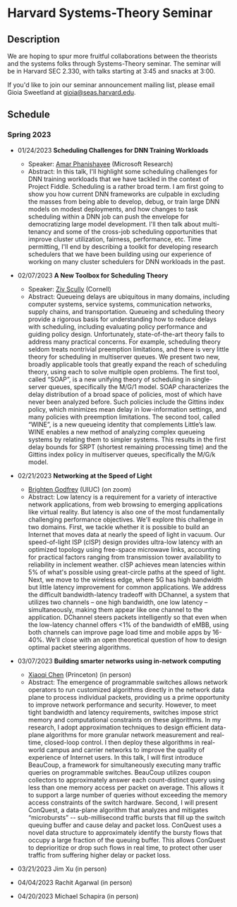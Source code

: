 # Harvard Systems-Theory Seminar

## Description
We are hoping to spur more fruitful collaborations between the theorists and the systems folks through Systems-Theory seminar. The seminar will be in Harvard SEC 2.330, with talks starting at 3:45 and snacks at 3:00.

If you'd like to join our seminar announcement mailing list, please email Gioia Sweetland at gioia@seas.harvard.edu.

## Schedule

### Spring 2023
- 01/24/2023 **Scheduling Challenges for DNN Training Workloads**
  * Speaker: [Amar Phanishayee](https://www.microsoft.com/en-us/research/people/amar/) (Microsoft Research)
  * Abstract: In this talk, I'll highlight some scheduling challenges for DNN training workloads that we have tackled in the context of Project Fiddle.  Scheduling is a rather broad term. I am first going to show you how current DNN frameworks are culpable in excluding the masses from being able to develop, debug, or train large DNN models on modest deployments, and how changes to task scheduling within a DNN job can push the envelope for democratizing large model development.  I'll then talk about multi-tenancy and some of the cross-job scheduling opportunities that improve cluster utilization, fairness, performance, etc.  Time permitting, I'll end by describing a toolkit for developing research schedulers that we have been building using our experience of working on many cluster schedulers for DNN workloads in the past. 

- 02/07/2023 **A New Toolbox for Scheduling Theory**
  * Speaker: [Ziv Scully](https://ziv.codes/) (Cornell)
  * Abstract: Queueing delays are ubiquitous in many domains, including computer systems, service systems, communication networks, supply chains, and transportation. Queueing and scheduling theory provide a rigorous basis for understanding how to reduce delays with scheduling, including evaluating policy performance and guiding policy design. Unfortunately, state-of-the-art theory fails to address many practical concerns. For example, scheduling theory seldom treats nontrivial preemption limitations, and there is very little theory for scheduling in multiserver queues. We present two new, broadly applicable tools that greatly expand the reach of scheduling theory, using each to solve multiple open problems. The first tool, called “SOAP”, is a new unifying theory of scheduling in single-server queues, specifically the M/G/1 model. SOAP characterizes the delay distribution of a broad space of policies, most of which have never been analyzed before. Such policies include the Gittins index policy, which minimizes mean delay in low-information settings, and many policies with preemption limitations. The second tool, called “WINE”, is a new queueing identity that complements Little’s law. WINE enables a new method of analyzing complex queueing systems by relating them to simpler systems. This results in the first delay bounds for SRPT (shortest remaining processing time) and the Gittins index policy in multiserver queues, specifically the M/G/k model.

- 02/21/2023 **Networking at the Speed of Light**
  * [Brighten Godfrey](https://pbg.cs.illinois.edu/) (UIUC) (on zoom)
  * Abstract: Low latency is a requirement for a variety of interactive network applications, from web browsing to emerging applications like virtual reality. But latency is also one of the most fundamentally challenging performance objectives.  We'll explore this challenge in two domains.
First, we tackle whether it is possible to build an Internet that moves data at nearly the speed of light in vacuum. Our speed-of-light ISP (cISP) design provides ultra-low latency with an optimized topology using free-space microwave links, accounting for practical factors ranging from transmission tower availability to reliability in inclement weather.  cISP achieves mean latencies within 5% of what's possible using great-circle paths at the speed of light.
Next, we move to the wireless edge, where 5G has high bandwidth but little latency improvement for common applications.  We address the difficult bandwidth-latency tradeoff with DChannel, a system that utilizes two channels – one high bandwidth, one low latency – simultaneously, making them appear like one channel to the application. DChannel steers packets intelligently so that even when the low-latency channel offers <1% of the bandwidth of eMBB, using both channels can improve page load time and mobile apps by 16-40%. We'll close with an open theoretical question of how to design optimal packet steering algorithms.

- 03/07/2023 **Building smarter networks using in-network computing** 
  *  [Xiaoqi Chen](https://www.cs.princeton.edu/~xiaoqic/) (Princeton) (in person)
  * Abstract: The emergence of programmable switches allows network operators to run customized algorithms directly in the network data plane to process individual packets, providing us a prime opportunity to improve network performance and security. However, to meet tight bandwidth and latency requirements, switches impose strict memory and computational constraints on these algorithms. In my research, I adopt approximation techniques to design efficient data-plane algorithms for more granular network measurement and real-time, closed-loop control. I then deploy these algorithms in real-world campus and carrier networks to improve the quality of experience of Internet users.
In this talk, I will first introduce BeauCoup, a framework for simultaneously executing many traffic queries on programmable switches. BeauCoup utilizes coupon collectors to approximately answer each count-distinct query using less than one memory access per packet on average. This allows it to support a large number of queries without exceeding the memory access constraints of the switch hardware. Second, I will present ConQuest, a data-plane algorithm that analyzes and mitigates “microbursts” -- sub-millisecond traffic bursts that fill up the switch queuing buffer and cause delay and packet loss. ConQuest uses a novel data structure to approximately identify the bursty flows that occupy a large fraction of the queuing buffer. This allows ConQuest to deprioritize or drop such flows in real time, to protect other user traffic from suffering higher delay or packet loss.

- 03/21/2023 Jim Xu (in person)
- 04/04/2023 Rachit Agarwal (in person)
- 04/20/2023 Michael Schapira (in person)
